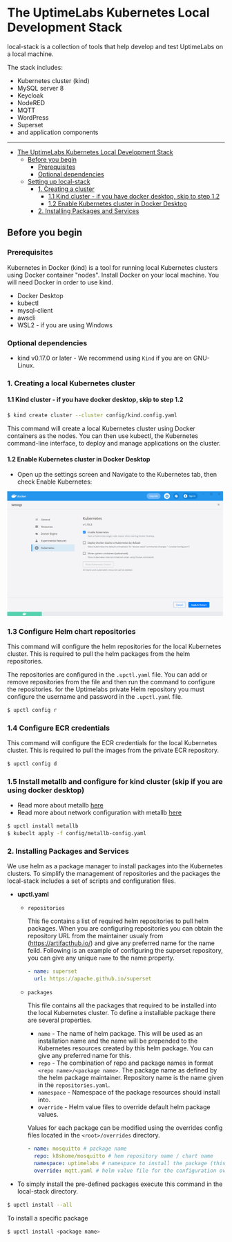# The UptimeLabs Kubernetes Local Development Stack

local-stack is a collection of tools that help develop and test UptimeLabs on a local machine.

The stack includes:
- Kubernetes cluster (kind)
- MySQL server 8
- Keycloak
- NodeRED
- MQTT
- WordPress
- Superset
- and application components

---

- [The UptimeLabs Kubernetes Local Development Stack](#the-uptimelabs-kubernetes-local-development-stack)
  - [Before you begin](#before-you-begin)
    - [Prerequisites](#prerequisites)
    - [Optional dependencies](#optional-dependencies)
  - [Setting up local-stack](#setting-up-local-stack)
    - [1.  Creating a cluster](#1--creating-a-cluster)
      - [1.1 Kind cluster - if you have docker desktop, skip to step 1.2](#11-kind-cluster---if-you-have-docker-desktop-skip-to-step-12)
      - [1.2 Enable Kubernetes cluster in Docker Desktop](#12-enable-kubernetes-cluster-in-docker-desktop)
    - [2. Installing Packages and Services](#2-installing-packages-and-services)


## Before you begin

### Prerequisites

Kubernetes in Docker (kind) is a tool for running local Kubernetes clusters using Docker container "nodes".
Install Docker on your local machine. You will need Docker in order to use kind.

- Docker Desktop
- kubectl
- mysql-client
- awscli
- WSL2 - if you are using Windows

### Optional dependencies
- kind v0.17.0 or later - We recommend using `Kind` if you are on GNU-Linux.

### 1. Creating a local Kubernetes cluster

#### 1.1 Kind cluster - if you have docker desktop, skip to step 1.2

```bash
$ kind create cluster --cluster config/kind.config.yaml
```

This command will create a local Kubernetes cluster using Docker containers as the nodes. You can then use kubectl, the Kubernetes command-line interface, to deploy and manage applications on the cluster.

#### 1.2 Enable Kubernetes cluster in Docker Desktop

- Open up the settings screen and Navigate to the Kubernetes tab, then check Enable Kubernetes:

<img src="./docs/docker.png" width="500"/>


### 1.3 Configure Helm chart repositories

This command will configure the helm repositories for the local Kubernetes cluster. This is required to pull the helm packages from the helm repositories.

The repositories are configured in the `.upctl.yaml` file. You can add or remove repositories from the file and then run the command to configure the repositories.
for the Uptimelabs private Helm repository you must configure the username and password in the `.upctl.yaml` file.

```bash
$ upctl config r
```

### 1.4 Configure ECR credentials

This command will configure the ECR credentials for the local Kubernetes cluster. This is required to pull the images from the private ECR repository.

```bash
$ upctl config d
```

### 1.5 Install metallb and configure for kind cluster (skip if you are using docker desktop)

- Read more about metallb [here](https://metallb.universe.tf/)
- Read more about network configuration with metallb [here](docs/network.md)

```bash
$ upctl install metallb
$ kubeclt apply -f config/metallb-config.yaml
```

### 2. Installing Packages and Services

We use helm as a package manager to install packages into the Kubernetes clusters. To simplify the management of repositories and the packages the local-stack includes a set of scripts and configuration files.

- **upctl.yaml**

  - `repositories`

    This fie contains a list of required helm repositories to pull helm packages. When you are configuring repositories you can obtain the repository URL from the maintainer usualy from (https://artifacthub.io/) and give any preferred name for the name feild.
    Following is an example of configuring the superset repository, you can give any unique `name` to the name property.

    ```yaml
    - name: superset
      url: https://apache.github.io/superset
    ```

  - `packages`

    This file contains all the packages that required to be installed into the local Kubernetes cluster. To define a installable package there are several properties.

    - `name` - The name of helm package. This will be used as an installation name and the name will be prepended to the Kubernetes resources created by this helm package. You can give any preferred name for this.
    - `repo` - The combination of repo and package names in format `<repo name>/<package name>`. The package name as defined by the helm package maintainer. Repository name is the name given in the `repositories.yaml`.
    - `namespace` - Namespace of the package resources should install into.
    - `override` - Helm value files to override default helm package values.

    Values for each package can be modified using the overrides config files located in the `<root>/overrides` directory.
    
    ```yaml
    - name: mosquitto # package name
      repo: k8shome/mosquitto # hem repository name / chart name
      namespace: uptimelabs # namespace to install the package (this will get automatically created)
      override: mqtt.yaml # helm value file for the configuration override
    ```

- To simply install the pre-defined packages execute this command in the local-stack directory.

```bash
$ upctl install --all
```

To install a specific package

```bash
$ upctl install <package name>
```
